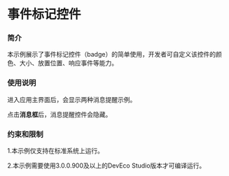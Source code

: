 # 事件标记控件<a name="ZH-CN_TOPIC_0000001172354593"></a>

### 简介<a name="section104mcpsimp"></a>

本示例展示了事件标记控件（badge）的简单使用，开发者可自定义该控件的颜色、大小、放置位置、响应事件等能力。

### 使用说明<a name="section107mcpsimp"></a>

进入应用主界面后，会显示两种消息提醒示例。

点击**消息框**后，消息提醒控件会隐藏。

### 约束和限制<a name="section112mcpsimp"></a>

1.本示例仅支持在标准系统上运行。

2.本示例需要使用3.0.0.900及以上的DevEco Studio版本才可编译运行。

